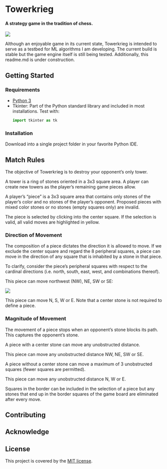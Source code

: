 # Towerkrieg
#### A strategy game in the tradition of chess.

![](tkrieg_main_shot.gif)

Although an enjoyable game in its current state, Towerkrieg is intended to serve as a testbed for ML algorithms I am developing.
The current build is stable but the game engine itself is still being tested. Additionally, this readme.md is under construction.


## Getting Started
### Requirements
  * [Python 3](https://www.python.org/downloads/)
  * Tkinter: Part of the Python standard library and included in most installations. Test with:
    ```python
    import tkinter as tk
    ```
### Installation
Download into a single project folder in your favorite Python IDE.


## Match Rules
The objective of Towerkrieg is to destroy your opponent’s only tower. 

A tower is a ring of stones oriented in a 3x3 square area. A player can create new towers as the player’s remaining game pieces allow.

A player’s “piece” is a 3x3 square area that contains only stones of the player’s color and no stones of the player’s opponent. Proposed pieces with mixed color stones or no stones (empty squares only) are invalid. 

The piece is selected by clicking into the center square. If the selection is valid, all valid moves are highlighted in yellow.

### Direction of Movement

The composition of a piece dictates the direction it is allowed to move. If we exclude the center square and regard the 8 peripheral squares, a piece can move in the direction of any square that is inhabited by a stone in that piece. 

To clarify, consider the piece’s peripheral squares with respect to the cardinal directions (i.e. north, south, east, west, and combinations thereof).

This piece can move northwest (NW), NE, SW or SE:

![](images/demo_piece_1.png)

This piece can move N, S, W or E. Note that a center stone is not required to define a piece.

### Magnitude of Movement

The movement of a piece stops when an opponent’s stone blocks its path. This captures the opponent’s stone.

A piece with a center stone can move any unobstructed distance.

This piece can move any unobstructed distance NW, NE, SW or SE.

A piece without a center stone can move a maximum of 3 unobstructed squares (fewer squares are permitted).

This piece can move any unobstructed distance N, W or E.

Squares in the border can be included in the selection of a piece but any stones that end up in the border squares of the game board are eliminated after every move.



## Contributing


## Acknowledge


## License
This project is covered by the [MIT license](https://mit-license.org).
